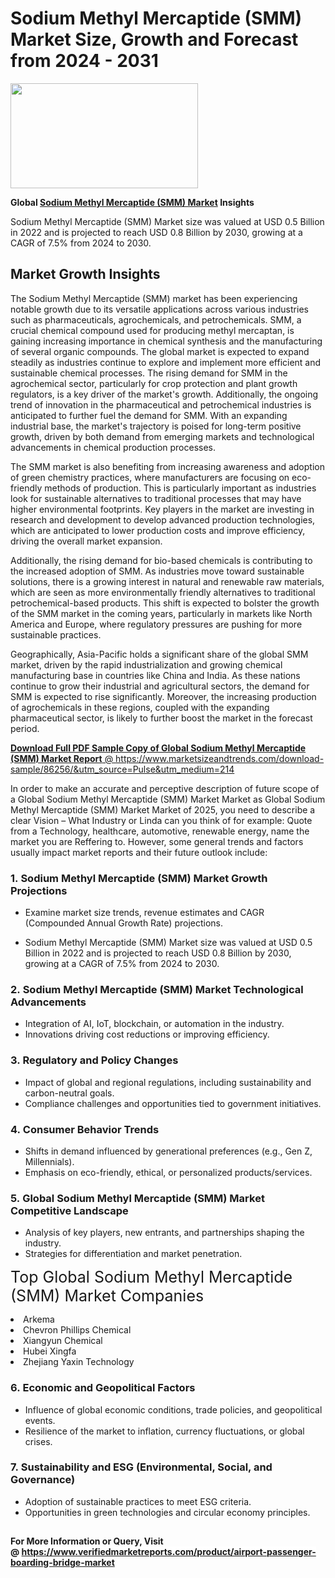 <H1>Sodium Methyl Mercaptide (SMM) Market Size, Growth and Forecast from 2024 - 2031</H1><img class="aligncenter size-medium wp-image-584254" src="https://thirdeyenews.in/wp-content/uploads/2024/09/Global-Market-Research-300x168.jpeg" alt="" width="300" height="168" /><p><strong>Global&nbsp;<a href="https://www.marketsizeandtrends.com/download-sample/86256/&amp;utm_source=Pulse&amp;utm_medium=214">Sodium Methyl Mercaptide (SMM) Market</a> Insights</strong></p><p>Sodium Methyl Mercaptide (SMM) Market size was valued at USD 0.5 Billion in 2022 and is projected to reach USD 0.8 Billion by 2030, growing at a CAGR of 7.5% from 2024 to 2030.</p><p><h2>Market Growth Insights</h2> <p>The Sodium Methyl Mercaptide (SMM) market has been experiencing notable growth due to its versatile applications across various industries such as pharmaceuticals, agrochemicals, and petrochemicals. SMM, a crucial chemical compound used for producing methyl mercaptan, is gaining increasing importance in chemical synthesis and the manufacturing of several organic compounds. The global market is expected to expand steadily as industries continue to explore and implement more efficient and sustainable chemical processes. The rising demand for SMM in the agrochemical sector, particularly for crop protection and plant growth regulators, is a key driver of the market's growth. Additionally, the ongoing trend of innovation in the pharmaceutical and petrochemical industries is anticipated to further fuel the demand for SMM. With an expanding industrial base, the market's trajectory is poised for long-term positive growth, driven by both demand from emerging markets and technological advancements in chemical production processes.</p> <p><a href="download_link_here"></a></p> <p>The SMM market is also benefiting from increasing awareness and adoption of green chemistry practices, where manufacturers are focusing on eco-friendly methods of production. This is particularly important as industries look for sustainable alternatives to traditional processes that may have higher environmental footprints. Key players in the market are investing in research and development to develop advanced production technologies, which are anticipated to lower production costs and improve efficiency, driving the overall market expansion.</p> <p>Additionally, the rising demand for bio-based chemicals is contributing to the increased adoption of SMM. As industries move toward sustainable solutions, there is a growing interest in natural and renewable raw materials, which are seen as more environmentally friendly alternatives to traditional petrochemical-based products. This shift is expected to bolster the growth of the SMM market in the coming years, particularly in markets like North America and Europe, where regulatory pressures are pushing for more sustainable practices.</p> <p>Geographically, Asia-Pacific holds a significant share of the global SMM market, driven by the rapid industrialization and growing chemical manufacturing base in countries like China and India. As these nations continue to grow their industrial and agricultural sectors, the demand for SMM is expected to rise significantly. Moreover, the increasing production of agrochemicals in these regions, coupled with the expanding pharmaceutical sector, is likely to further boost the market in the forecast period.</p> <p><a href="get_more_link_here"></p><p><span class=""><strong>Download Full PDF Sample Copy of Global Sodium Methyl Mercaptide (SMM) Market Report</strong> @ <a href="https://www.marketsizeandtrends.com/download-sample/86256/&amp;utm_source=Pulse&amp;utm_medium=214" target="_blank">https://www.marketsizeandtrends.com/download-sample/86256/&amp;utm_source=Pulse&amp;utm_medium=214</a></span></p><p>In order to make an accurate and perceptive description of future scope of a Global&nbsp;Sodium Methyl Mercaptide (SMM) Market Market as Global&nbsp;Sodium Methyl Mercaptide (SMM) Market Market of 2025, you need to describe a clear Vision &ndash; What Industry or Linda can you think of for example: Quote from a Technology, healthcare, automotive, renewable energy, name the market you are Reffering to. However, some general trends and factors usually impact market reports and their future outlook include:</p><h3>1.&nbsp;<strong>Sodium Methyl Mercaptide (SMM) Market Growth Projections</strong></h3><ul><li>Examine market size trends, revenue estimates and CAGR (Compounded Annual Growth Rate) projections.</li><li><p>Sodium Methyl Mercaptide (SMM) Market size was valued at USD 0.5 Billion in 2022 and is projected to reach USD 0.8 Billion by 2030, growing at a CAGR of 7.5% from 2024 to 2030.</p></li></ul><h3>2.&nbsp;<strong>Sodium Methyl Mercaptide (SMM) Market Technological Advancements</strong></h3><ul><li>Integration of AI, IoT, blockchain, or automation in the industry.</li><li>Innovations driving cost reductions or improving efficiency.</li></ul><h3>3.&nbsp;<strong>Regulatory and Policy Changes</strong></h3><ul><li>Impact of global and regional regulations, including sustainability and carbon-neutral goals.</li><li>Compliance challenges and opportunities tied to government initiatives.</li></ul><h3>4.&nbsp;<strong>Consumer Behavior Trends</strong></h3><ul><li>Shifts in demand influenced by generational preferences (e.g., Gen Z, Millennials).</li><li>Emphasis on eco-friendly, ethical, or personalized products/services.</li></ul><h3>5.&nbsp;<strong>Global Sodium Methyl Mercaptide (SMM) Market Competitive Landscape</strong></h3><ul><li>Analysis of key players, new entrants, and partnerships shaping the industry.</li><li>Strategies for differentiation and market penetration.</li></ul><p data-pm-slice="1 1 []"><span style="color: inherit; font-family: inherit; font-size: 25px;">Top Global Sodium Methyl Mercaptide (SMM) Market Companies</span></p><div class="" data-test-id=""><p><li>Arkema</li><li> Chevron Phillips Chemical</li><li> Xiangyun Chemical</li><li> Hubei Xingfa</li><li> Zhejiang Yaxin Technology</li></p></div><h3>6.&nbsp;<strong>Economic and Geopolitical Factors</strong></h3><ul><li>Influence of global economic conditions, trade policies, and geopolitical events.</li><li>Resilience of the market to inflation, currency fluctuations, or global crises.</li></ul><h3>7.&nbsp;<strong>Sustainability and ESG (Environmental, Social, and Governance)</strong></h3><ul><li>Adoption of sustainable practices to meet ESG criteria.</li><li>Opportunities in green technologies and circular economy principles.</li></ul><h2><strong style="font-size: 14px;">For More Information or Query, Visit @&nbsp;</strong><a style="background-color: #ffffff; font-size: 14px;" href="https://www.marketsizeandtrends.com/report/sodium-methyl-mercaptide-smm-market/" target="_blank">https://www.verifiedmarketreports.com/product/airport-passenger-boarding-bridge-market</a></h2>
